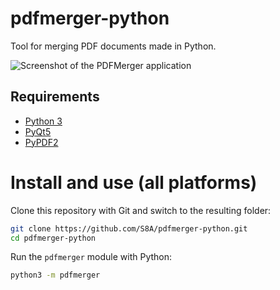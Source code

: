# pdfmerger-python
Tool for merging PDF documents made in Python.

![Screenshot of the PDFMerger application](https://s8a.github.io/assets/img/pdfmerger-python-screenshot.png)


## Requirements
- [Python 3](https://python.org)
- [PyQt5](https://pypi.org/project/PyQt5/)
- [PyPDF2](https://pypi.org/project/PyPDF2/)


# Install and use (all platforms)
Clone this repository with Git and switch to the resulting folder:
```bash
git clone https://github.com/S8A/pdfmerger-python.git
cd pdfmerger-python
```

Run the `pdfmerger` module with Python:
```bash
python3 -m pdfmerger
```
